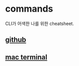 # commands

CLI가 어색한 나를 위한 cheatsheet.

## [github](github/working_flow.md)

## [mac terminal](mac_terminal/basics.md)
